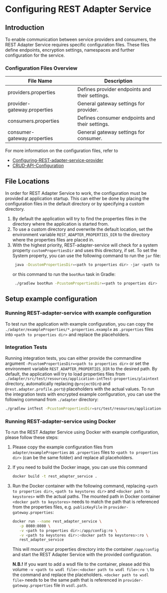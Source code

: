 # Configuring REST Adapter Service


## Introduction
To enable communication between service providers and consumers, the REST Adapter Service requires specific configuration files. These files define endpoints, encryption settings, namespaces and further configuration for the service.

### Configuration Files Overview
| File Name                  | Description                                |
|----------------------------|--------------------------------------------|
| providers.properties       | Defines provider endpoints and their settings. |
| provider-gateway.properties| General gateway settings for provider.     |
| consumers.properties       | Defines consumer endpoints and their settings. |
| consumer-gateway.properties| General gateway settings for consumer.     |

For more information on the configuration files, refer to 
- [Configuring-REST-adapter-service-provider](Configuring-REST-adapter-service-provider.md)
- [CRUD-API-Configuration](CRUD-API-Configuration.md)

## File Locations
In order for REST Adapter Service to work, the configuration must be provided at application startup. This can either be done by placing the configuration files in the default directory or by specifying a custom directory.

1. By default the application will try to find the properties files in the directory where the application is started from.
2. To use a custom directory and overwrite the default location, set the environment variable `REST_ADAPTER_PROPERTIES_DIR` to the directory where the properties files are placed in.
3. With the highest priority, REST-adapter-service will check for a system property `customPropertiesDir` and uses this directory, if set.
    To set the System property, you can use the following command to run the `jar` file:
    ```bash
     java -DcustomPropertiesDir=<path to properties dir> -jar <path to application>/rest-adapter-service-x.x.x.jar
    ```
   or this command to run the `bootRun` task in Gradle:
    ```bash
     ./gradlew bootRun -PcustomPropertiesDir=<path to properties dir>
    ```

## Setup example configuration

### Running REST-adapter-service with example configuration
To test run the application with example configuration, you can copy the `./adapter/exampleProperties/*.properties.example` as `.properties` files into `<path to properties dir>` and replace the placeholders. 

### Integration Tests
Running integration tests, you can either provide the commandline argument `-PcustomPropertiesDir=<path to properties dir>` or set the environment variable `REST_ADAPTER_PROPERTIES_DIR` to the desired path. By default, the application will try to load properties files from `./adapter/src/test/resources/application-intTest-properties/plaintext` directory, automatically replacing `@projectDir@` and `@rest.adapter.profile.port@` placeholders with the actual values. 
To run the integration tests with encrypted example configuration, you can use the following command from `./adapter` directory:
```bash
./gradlew intTest -PcustomPropertiesDir=src/test/resources/application-intTest-properties/encrypted
```

### Running REST-adapter-service using Docker 
To run the REST Adapter Service using Docker with example configuration, please follow these steps:
1. Please copy the example configuration files from `adapter/exampleProperties` as `.properties` files to `<path to properties dir>` (can be the same folder) and replace all placeholders. 
2. If you need to build the Docker image, you can use this command
   ```bash
   docker build -t rest_adapter_service .
   ```
3. Run the Docker container with the following command, replacing `<path to properties dir>`, `<path to keystores dir>` and `<docker path to keystores>` with the actual paths. The mounted path in Docker container `<docker path to keystores>` needs to match the path that is referenced from the properties files, e.g. `publicKeyFile` in `provider-gateway.properties`:
   ```bash
   docker run --name rest_adapter_service \
      -p 8080:8080 \
      -v <path to properties dir>:/app/config:ro \
      -v <path to keystores dir>:<docker path to keystores>:ro \
      rest_adapter_service
    ```
   This will mount your properties directory into the container `/app/config` and start the REST Adapter Service with the provided configuration.
      
   **N.B.!** If you want to add a wsdl file to the container, please add this volume `-v <path to wsdl file>:<docker path to wsdl file>:ro \` to the command and replace the placeholders. `<docker path to wsdl file>` needs to be the same path that is referenced in `provider-gateway.properties` file in `wsdl.path`.

   
